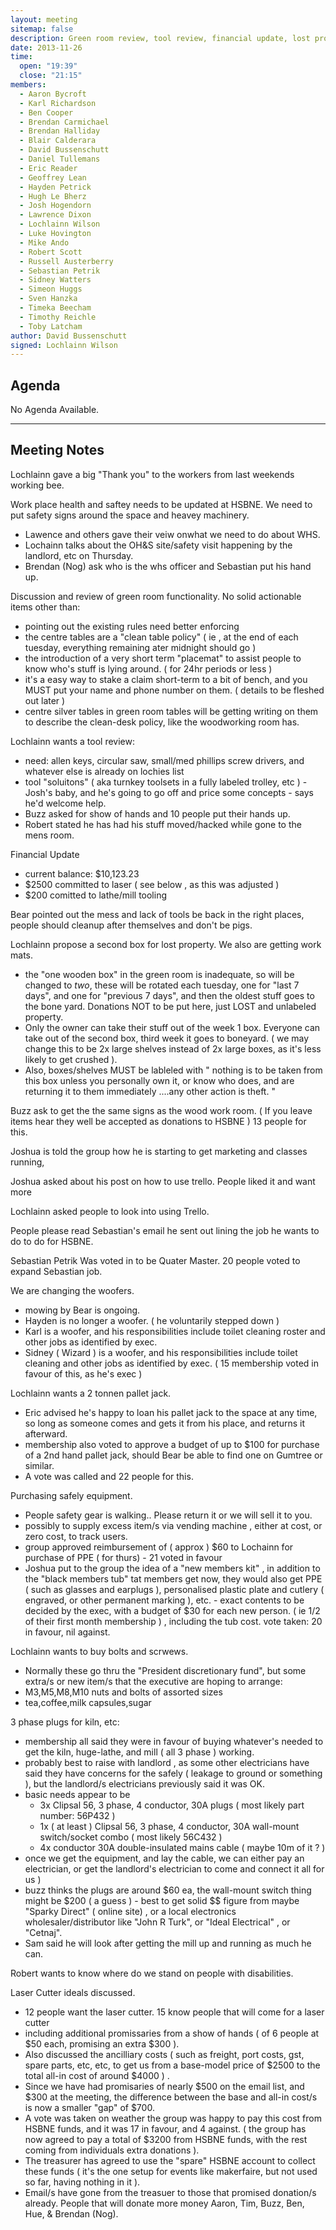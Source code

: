 ```yaml
---
layout: meeting
sitemap: false
description: Green room review, tool review, financial update, lost property, member induction kits, woofer changes, electrical work, further laser cutter discussion.
date: 2013-11-26
time:
  open: "19:39"
  close: "21:15"
members:
  - Aaron Bycroft
  - Karl Richardson
  - Ben Cooper
  - Brendan Carmichael
  - Brendan Halliday
  - Blair Calderara
  - David Bussenschutt
  - Daniel Tullemans
  - Eric Reader
  - Geoffrey Lean
  - Hayden Petrick
  - Hugh Le Bherz
  - Josh Hogendorn
  - Lawrence Dixon
  - Lochlainn Wilson
  - Luke Hovington
  - Mike Ando
  - Robert Scott
  - Russell Austerberry
  - Sebastian Petrik
  - Sidney Watters
  - Simeon Huggs
  - Sven Hanzka
  - Timeka Beecham
  - Timothy Reichle
  - Toby Latcham
author: David Bussenschutt
signed: Lochlainn Wilson
---
```


## Agenda

No Agenda Available.

---

## Meeting Notes

Lochlainn gave a big "Thank you" to the workers from last weekends working bee.

Work place health and saftey needs to be updated at HSBNE. We need to put safety signs around the space and heavey machinery.

- Lawence and others gave their veiw onwhat we need to do about WHS.
- Lochainn talks about the OH&S site/safety visit happening by the landlord, etc on Thursday.
- Brendan (Nog) ask who is the whs officer and Sebastian put his hand up.



Discussion and review of green room functionality.  No solid actionable items other than:

- pointing out the existing rules need better enforcing
- the centre tables are a "clean table policy"   ( ie , at the end of each tuesday, everything remaining ater midnight should go )
- the introduction of a very short term "placemat" to assist people to know who's stuff is lying around. ( for 24hr periods or less )  
- it's a easy way to stake a claim short-term to a bit of bench, and you MUST put your name and phone number on them.  ( details to be fleshed out later )
- centre silver tables in green room tables will be getting writing on them to describe the clean-desk policy, like the woodworking room has.

Lochlainn wants a tool review:

- need: allen keys, circular saw, small/med phillips screw drivers, and whatever else is already on lochies list
- tool "soluitons"   ( aka turnkey toolsets in a fully labeled trolley, etc ) - Josh's baby, and he's going to go off and price some concepts - says he'd welcome help.
- Buzz asked for show of hands and 10 people put their hands up.
- Robert stated he has had his stuff moved/hacked while gone to the mens room.

Financial Update

- current balance: $10,123.23
- $2500 committed to laser  ( see below , as this was adjusted )
- $200 comitted to lathe/mill tooling

Bear pointed out the mess and lack of tools be back in the right places, people should cleanup after themselves and don't be pigs.

Lochlainn propose a second box for lost property. We also are getting work mats.

- the "one wooden box" in the green room is inadequate, so will be changed to *two*, these will be rotated each tuesday, one for "last 7 days", and one for "previous 7 days", and then the oldest stuff goes to the bone yard.    Donations NOT to be put here, just LOST and unlabeled property.
- Only the owner can take their stuff out of the week 1 box. Everyone can take out of the second box, third week it goes to boneyard. ( we may change this to be 2x large shelves instead of 2x large boxes, as it's less likely to get crushed ).
- Also, boxes/shelves MUST be lableled with " nothing is to be taken from this box unless you personally own it, or know who does, and are returning it to them immediately ....any other action is theft. "

Buzz ask to get the the same signs as the wood work room. ( If you leave items hear they well be accepted as donations to HSBNE ) 13 people for this.

Joshua is told the group how he is starting to get marketing and classes running, 

Joshua asked about his post on how to use trello. People liked it and want more

Lochlainn asked people to look into using Trello.

People please read Sebastian's email  he sent out lining the job he wants to do to do for HSBNE.

Sebastian Petrik Was voted in to be Quater Master. 20 people voted to expand Sebastian job.

We are changing the woofers.

- mowing by Bear is ongoing.  
- Hayden is no longer a woofer. ( he voluntarily stepped down )
- Karl is a woofer, and his responsibilities include toilet cleaning roster and other jobs as identified by exec.
- Sidney ( Wizard ) is a woofer, and his responsibilities include toilet cleaning  and other jobs as identified by exec. ( 15 membership voted in favour of this, as he's exec )

Lochlainn wants a 2 tonnen pallet jack. 

- Eric advised he's happy to loan his pallet jack to the space at any time, so long as someone comes and gets it from his place, and returns it afterward.
- membership also voted to approve a budget of up to $100  for purchase of a 2nd hand pallet jack, should Bear be able to find one on Gumtree or similar. 
- A vote was called and 22 people for this.

Purchasing safely equipment.

- People safety gear is walking.. Please return it or we will sell it to you.
- possibly to supply excess item/s via vending machine , either at cost, or zero cost, to track users.
- group approved reimbursement of ( approx ) $60 to Lochainn for purchase of PPE ( for thurs)  - 21 voted in favour
- Joshua put to the group the idea of a "new members kit" , in addition to the "black members tub" tat members get now, they would also get PPE ( such as glasses and earplugs ), personalised plastic plate and cutlery ( engraved, or other permanent marking ), etc. - exact contents to be decided by the exec, with a budget of $30 for each new person.  ( ie 1/2 of their first month membership ) , including the tub cost.    vote taken:   20 in favour, nil against.

Lochlainn wants to buy bolts and scrwews.

- Normally these go thru the "President discretionary fund", but some extra/s or new item/s that the executive are hoping to arrange:
- M3,M5,M8,M10 nuts and bolts of assorted sizes
- tea,coffee,milk capsules,sugar

3 phase plugs for kiln, etc:

- membership all said they were in favour of buying whatever's needed to get the kiln, huge-lathe, and mill ( all 3 phase ) working.
- probably best to raise with landlord , as some other electricians have said they have concerns for the safely ( leakage to ground or something ), but the landlord/s electricians previously said it was OK.
- basic needs appear to be
  - 3x Clipsal 56, 3 phase, 4 conductor, 30A plugs ( most likely  part number: 56P432 )  
  - 1x ( at least ) Clipsal 56, 3 phase, 4 conductor, 30A wall-mount switch/socket combo ( most likely 56C432 )
  - 4x conductor 30A double-insulated mains cable   ( maybe 10m of it ? )
- once we get the equipment, and lay the cable, we can either pay an electrician, or get the landlord's electrician to come and connect it all for us )
- buzz thinks the plugs are around $60 ea, the wall-mount switch thing might be $200 ( a guess ) - best to get solid $$ figure from maybe "Sparky Direct" ( online site) , or a local electronics wholesaler/distributor like "John R Turk", or "Ideal Electrical" , or "Cetnaj". 
- Sam said he will look after getting the mill up and running as much he can.

Robert wants to know where do we stand on people with disabilities.

Laser Cutter ideals discussed.

- 12 people want the laser cutter. 15 know people that will come for a laser cutter
- including additional promissaries from a show of hands ( of 6 people at $50 each, promising an extra $300 ).
- Also discussed the ancilliary costs ( such as freight, port costs, gst, spare parts, etc, etc, to get us from a base-model price of $2500 to the total all-in cost of around $4000 ) .
- Since we have had promisaries of nearly $500 on the email list, and $300 at the meeting, the difference between the base and all-in cost/s is now a smaller "gap" of $700. 
- A vote was taken on weather the group was happy to pay this cost from HSBNE funds, and it was 17 in favour, and 4 against. ( the group has now agreed to pay a total of $3200 from HSBNE funds, with the rest coming from individuals extra donations ).
- The treasurer has agreed to use the "spare" HSBNE account to collect these funds ( it's the one setup for events like makerfaire, but not used so far, having nothing in it ).
- Email/s have gone from the treasuer to those that promised donation/s already. People that will donate more money Aaron, Tim, Buzz, Ben, Hue, & Brendan (Nog).
